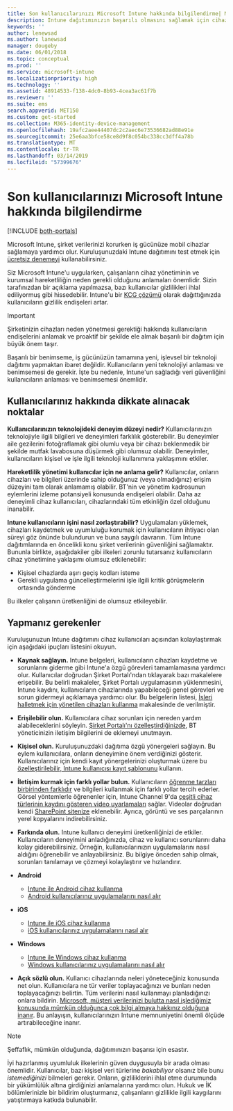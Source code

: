 ```yaml
---
title: Son kullanıcılarınızı Microsoft Intune hakkında bilgilendirme| Microsoft Intune
description: Intune dağıtımınızın başarılı olmasını sağlamak için cihaz kullanıcılarınızla bilgi paylaşın.
keywords: ''
author: lenewsad
ms.author: lanewsad
manager: dougeby
ms.date: 06/01/2018
ms.topic: conceptual
ms.prod: ''
ms.service: microsoft-intune
ms.localizationpriority: high
ms.technology: ''
ms.assetid: 48914533-f138-4dc0-8b93-4cea3ac61f7b
ms.reviewer: ''
ms.suite: ems
search.appverid: MET150
ms.custom: get-started
ms.collection: M365-identity-device-management
ms.openlocfilehash: 19afc2aee44407dc2c2aec6e73536682ad88e91e
ms.sourcegitcommit: 25e6aa3bfce58ce8d9f8c054bc338cc3dff4a78b
ms.translationtype: MT
ms.contentlocale: tr-TR
ms.lasthandoff: 03/14/2019
ms.locfileid: "57399676"
---
```

# <a name="how-to-educate-your-end-users-about-microsoft-intune"></a>Son kullanıcılarınızı Microsoft Intune hakkında bilgilendirme

[!INCLUDE [both-portals](./includes/note-for-both-portals.md)]

Microsoft Intune, şirket verilerinizi korurken iş gücünüze mobil cihazlar sağlamaya yardımcı olur. Kuruluşunuzdaki Intune dağıtımını test etmek için [ücretsiz denemeyi](app-sdk.md) kullanabilirsiniz.

Siz Microsoft Intune'u uygularken, çalışanların cihaz yönetiminin ve kurumsal hareketliliğin neden gerekli olduğunu anlamaları önemlidir. Sizin tarafınızdan bir açıklama yapılmazsa, bazı kullanıcılar gizlilikleri ihlal ediliyormuş gibi hissedebilir. Intune'u bir [KCG çözümü](/enterprise-mobility-security/solutions/byod-design-considerations-guide) olarak dağıttığınızda kullanıcıların gizlilik endişeleri artar.

> [!Important]
> Şirketinizin cihazları neden yönetmesi gerektiği hakkında kullanıcıların endişelerini anlamak ve proaktif bir şekilde ele almak başarılı bir dağıtım için büyük önem taşır.

Başarılı bir benimseme, iş gücünüzün tamamına yeni, işlevsel bir teknoloji dağıtımı yapmaktan ibaret değildir. Kullanıcıların yeni teknolojiyi anlaması ve benimsemesi de gerekir. İşte bu nedenle, Intune'un sağladığı veri güvenliğini kullanıcıların anlaması ve benimsemesi önemlidir. 

## <a name="things-to-consider-about-your-users"></a>Kullanıcılarınız hakkında dikkate alınacak noktalar

__Kullanıcılarınızın teknolojideki deneyim düzeyi nedir?__ Kullanıcılarınızın teknolojiyle ilgili bilgileri ve deneyimleri farklılık gösterebilir. Bu deneyimler aile gezilerini fotoğraflamak gibi olumlu veya bir cihazı beklenmedik bir şekilde mutfak lavabosuna düşürmek gibi olumsuz olabilir. Deneyimler, kullanıcıların kişisel ve işle ilgili teknoloji kullanımına yaklaşımını etkiler.

__Hareketlilik yönetimi kullanıcılar için ne anlama gelir?__ Kullanıcılar, onların cihazları ve bilgileri üzerinde sahip olduğunuz (veya olmadığınız) erişim düzeyini tam olarak anlamamış olabilir. BT'nin ve yönetim kadrosunun eylemlerini izleme potansiyeli konusunda endişeleri olabilir. Daha az deneyimli cihaz kullanıcıları, cihazlarındaki tüm etkinliğin özel olduğunu inanabilir. 

__Intune kullanıcıların işini nasıl zorlaştırabilir?__  Uygulamaları yüklemek, cihazları kaydetmek ve uyumluluğu korumak için kullanıcıların ihtiyacı olan süreyi göz önünde bulundurun ve buna saygılı davranın. Tüm Intune dağıtımlarında en öncelikli konu şirket verilerinin güvenliğini sağlamaktır. Bununla birlikte, aşağıdakiler gibi ilkeleri zorunlu tutarsanız kullanıcıların cihaz yönetimine yaklaşımı olumsuz etkilenebilir:  
* Kişisel cihazlarda aşırı geçiş kodları isteme
* Gerekli uygulama güncelleştirmelerini işle ilgili kritik görüşmelerin ortasında gönderme  

Bu ilkeler çalışanın üretkenliğini de olumsuz etkileyebilir. 

## <a name="things-you-should-do"></a>Yapmanız gerekenler

Kuruluşunuzun Intune dağıtımını cihaz kullanıcıları açısından kolaylaştırmak için aşağıdaki ipuçları listesini okuyun.

* __Kaynak sağlayın.__ Intune belgeleri, kullanıcıların cihazları kaydetme ve sorunlarını giderme gibi Intune'a özgü görevleri tamamlamasına yardımcı olur. Kullanıcılar doğrudan Şirket Portalı'ndan tıklayarak bazı makalelere erişebilir. Bu belirli makaleler, Şirket Portalı uygulamasının yüklenmesini, Intune kaydını, kullanıcıların cihazlarında yapabileceği genel görevleri ve sorun gidermeyi açıklamaya yardımcı olur. Bu belgelerin listesi, [İşleri halletmek için yönetilen cihazları kullanma](/intune-user-help/use-managed-devices-to-get-work-done) makalesinde de verilmiştir.

* __Erişilebilir olun.__ Kullanıcılara cihaz sorunları için nereden yardım alabileceklerini söyleyin. [Şirket Portalı'nı özelleştirdiğinizde](company-portal-customize.md), BT yöneticinizin iletişim bilgilerini de eklemeyi unutmayın.

* __Kişisel olun.__ Kuruluşunuzdaki dağıtıma özgü yönergeleri sağlayın. Bu eylem kullanıcılara, onların deneyimine önem verdiğinizi gösterir. Kullanıcılarınız için kendi kayıt yönergelerinizi oluşturmak üzere bu [özelleştirilebilir, Intune kullanıcısı kayıt şablonunu](https://gallery.technet.microsoft.com/office/Intune-End-User-Enrollment-3a0c9b0c) kullanın.

* __İletişim kurmak için farklı yollar bulun.__ Kullanıcıların [öğrenme tarzları birbirinden farklıdır](https://www.umassd.edu/dss/resources/facultystaff/howtoteachandaccommodate/howtoaccommodatedifferentlearningstyles/) ve bilgileri kullanmak için farklı yollar tercih ederler. Görsel yöntemlerle öğrenenler için, Intune Channel 9'da [çeşitli cihaz türlerinin kaydını gösteren video uyarlamaları](https://channel9.msdn.com/Series/IntuneEnrollment) sağlar. Videolar doğrudan kendi [SharePoint sitenize](https://support.office.com/article/Embed-a-video-from-Office-365-Video-59e19984-c34e-4be8-889b-f6fa93910581) eklenebilir. Ayrıca, görüntü ve ses parçalarının yerel kopyalarını indirebilirsiniz.

* __Farkında olun.__ Intune kullanıcı deneyimi üretkenliğinizi de etkiler. Kullanıcıların deneyimini anladığınızda, cihaz ve kullanıcı sorunlarını daha kolay giderebilirsiniz. Örneğin, kullanıcılarınızın uygulamalarını nasıl aldığını öğrenebilir ve anlayabilirsiniz. Bu bilgiye önceden sahip olmak, sorunları tanılamayı ve çözmeyi kolaylaştırır ve hızlandırır.

* **Android**
  * [Intune ile Android cihaz kullanma](/intune-user-help/using-your-android-device-with-intune)
  * [Android kullanıcılarınız uygulamalarını nasıl alır](end-user-apps-android.md)

* **iOS**
  * [Intune ile iOS cihaz kullanma](/intune-user-help/using-your-ios-device-with-intune)
  * [iOS kullanıcılarınız uygulamalarını nasıl alır](end-user-apps-ios.md)

* **Windows**
  * [Intune ile Windows cihaz kullanma](/intune-user-help/using-your-windows-device-with-intune)
  * [Windows kullanıcılarınız uygulamalarını nasıl alır](end-user-apps-windows.md)

* __Açık sözlü olun.__ Kullanıcı cihazlarında neleri yöneteceğiniz konusunda net olun. Kullanıcılara ne tür veriler toplayacağınızı ve bunları neden toplayacağınızı belirtin. Tüm verilerini nasıl kullanmayı planladığınızı onlara bildirin. [Microsoft, müşteri verilerinizi bulutta nasıl işlediğimiz konusunda mümkün olduğunca çok bilgi almaya hakkınız olduğuna inanır](https://www.microsoft.com/trustcenter/about/transparency). Bu anlayışın, kullanıcılarınızın Intune memnuniyetini önemli ölçüde artırabileceğine inanır.

>[!Note]
> Şeffaflık, mümkün olduğunda, dağıtımınızın başarısı için esastır.

İyi hazırlanmış uyumluluk ilkelerinin güven duygusuyla bir arada olması önemlidir. Kullanıcılar, bazı kişisel veri türlerine *bakabiliyor* olsanız bile bunu *istemediğinizi* bilmeleri gerekir. Onların, gizliliklerini ihlal etme durumunda bir yükümlülük altına girdiğinizi anlamalarına yardımcı olun. Hukuk ve İK bölümlerinizle bir bildirim oluşturmanız, çalışanların gizlilikle ilgili kaygılarını yatıştırmaya katkıda bulunabilir.
